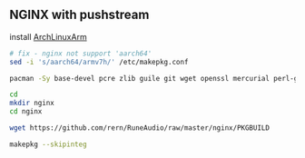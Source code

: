 NGINX with pushstream
---

install [ArchLinuxArm](https://github.com/rern/RuneAudio/tree/master/ArchLinuxArm)

```sh
# fix - nginx not support 'aarch64'
sed -i 's/aarch64/armv7h/' /etc/makepkg.conf

pacman -Sy base-devel pcre zlib guile git wget openssl mercurial perl-gd perl-io-socket-ssl perl-fcgi perl-cache-memcached memcached ffmpeg

cd
mkdir nginx
cd nginx

wget https://github.com/rern/RuneAudio/raw/master/nginx/PKGBUILD

makepkg --skipinteg
```
